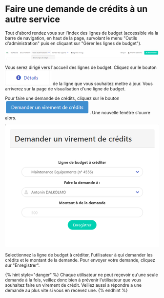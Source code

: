 # Faire une demande de crédits à un autre service

Tout d'abord rendez vous sur l'index des lignes de budget (accessible via la barre de navigation, en haut de la page, survolant le menu "Outils d'administration" puis en cliquant sur "Gérer les lignes de budget").

![Cliquez sur "Gérer les lignes de budget"](<../../.gitbook/assets/image (8).png>)

Vous serez dirigé vers l'accueil des lignes de budget. Cliquez sur le bouton <img src="../../.gitbook/assets/image (16) (1).png" alt="" data-size="line"> de la ligne que vous souhaitez mettre à jour.  Vous arriverez sur la page de visualisation d'une ligne de budget.

Pour faire une demande de crédits, cliquez sur le bouton <img src="../../.gitbook/assets/image (6) (1).png" alt="" data-size="line">. Une nouvelle fenêtre s'ouvre alors.&#x20;

![Fenêtre de demande de crédits](<../../.gitbook/assets/image (5).png>)

Selectionnez la ligne de budget à créditer, l'utilisateur à qui demander les crédits et le montant de la demande. Pour envoyer votre demande, cliquez sur "Enregistrer".

{% hint style="danger" %}
Chaque utilisateur ne peut reçevoir qu'une seule demande à la fois, veillez donc bien à prévenir l'utilisateur que vous souhaitez faire un virement de crédit. Veillez aussi a répondre a une demande au plus vite si vous en recevez une.
{% endhint %}

